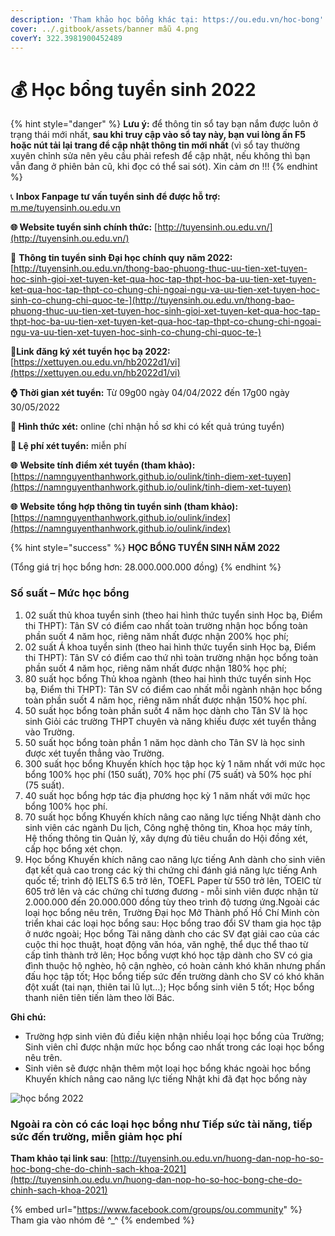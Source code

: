 ```yaml
---
description: 'Tham khảo học bổng khác tại: https://ou.edu.vn/hoc-bong'
cover: ../.gitbook/assets/banner mẫu 4.png
coverY: 322.3981900452489
---
```


# 💰 Học bổng tuyển sinh 2022

{% hint style="danger" %}
**Lưu ý:** để thông tin sổ tay bạn nắm được luôn ở trạng thái mới nhất, **sau khi truy cập vào sổ tay này, bạn vui lòng ấn F5 hoặc nút tải lại trang để cập nhật thông tin mới nhất** (vì sổ tay thường xuyên chỉnh sửa nên yêu cầu phải refesh để cập nhật, nếu không thì bạn vẫn đang ở phiên bản cũ, khi đọc có thể sai sót). Xin cảm ơn !!!
{% endhint %}

📞 **Inbox Fanpage tư vấn tuyển sinh để được hỗ trợ:** [m.me/tuyensinh.ou.edu.vn](https://m.me/tuyensinh.ou.edu.vn)

**🌐 Website tuyển sinh chính thức:** [http://tuyensinh.ou.edu.vn/](http://tuyensinh.ou.edu.vn/)

🔗 **Thông tin tuyển sinh Đại học chính quy năm 2022:** [http://tuyensinh.ou.edu.vn/thong-bao-phuong-thuc-uu-tien-xet-tuyen-hoc-sinh-gioi-xet-tuyen-ket-qua-hoc-tap-thpt-hoc-ba-uu-tien-xet-tuyen-ket-qua-hoc-tap-thpt-co-chung-chi-ngoai-ngu-va-uu-tien-xet-tuyen-hoc-sinh-co-chung-chi-quoc-te-](http://tuyensinh.ou.edu.vn/thong-bao-phuong-thuc-uu-tien-xet-tuyen-hoc-sinh-gioi-xet-tuyen-ket-qua-hoc-tap-thpt-hoc-ba-uu-tien-xet-tuyen-ket-qua-hoc-tap-thpt-co-chung-chi-ngoai-ngu-va-uu-tien-xet-tuyen-hoc-sinh-co-chung-chi-quoc-te-)

🔗**Link đăng ký xét tuyển học bạ 2022:** [https://xettuyen.ou.edu.vn/hb2022d1/vi](https://xettuyen.ou.edu.vn/hb2022d1/vi)

**⌚ Thời gian xét tuyển:** Từ 09g00 ngày 04/04/2022 đến 17g00 ngày 30/05/2022&#x20;

**📌 Hình thức xét:** online (chỉ nhận hồ sơ khi có kết quả trúng tuyển)

**📌 Lệ phí xét tuyển:** miễn phí

**🌐** **Website tính điểm xét tuyển (tham khảo):** [https://namnguyenthanhwork.github.io/oulink/tinh-diem-xet-tuyen](https://namnguyenthanhwork.github.io/oulink/tinh-diem-xet-tuyen)

**🌐** **Website tổng hợp thông tin tuyển sinh (tham khảo):** [https://namnguyenthanhwork.github.io/oulink/index](https://namnguyenthanhwork.github.io/oulink/index)

{% hint style="success" %}
**HỌC BỔNG TUYỂN SINH NĂM 2022**

(Tổng giá trị học bổng hơn: 28.000.000.000 đồng)
{% endhint %}

### &#x20;Số suất – Mức học bổng

1. 02 suất thủ khoa tuyển sinh (theo hai hình thức tuyển sinh Học bạ, Điểm thi THPT): Tân SV có điểm cao nhất toàn trường nhận học bổng toàn phần suốt 4 năm học, riêng năm nhất được nhận 200% học phí;
2. 02 suất Á khoa tuyển sinh (theo hai hình thức tuyển sinh Học bạ, Điểm thi THPT): Tân SV có điểm cao thứ nhì toàn trường nhận học bổng toàn phần suốt 4 năm học, riêng năm nhất được nhận 180% học phí;
3. 80 suất học bổng Thủ khoa ngành (theo hai hình thức tuyển sinh Học bạ, Điểm thi THPT): Tân SV có điểm cao nhất mỗi ngành nhận học bổng toàn phần suốt 4 năm học, riêng năm nhất được nhận 150% học phí.
4. 50 suất học bổng toàn phần suốt 4 năm học dành cho Tân SV là học sinh Giỏi các trường THPT chuyên và năng khiếu được xét tuyển thẳng vào Trường.
5. 50 suất học bổng toàn phần 1 năm học dành cho Tân SV là học sinh được xét tuyển thẳng vào Trường.
6. 300 suất học bổng Khuyến khích học tập học kỳ 1 năm nhất với mức học bổng 100% học phí (150 suất), 70% học phí (75 suất) và 50% học phí (75 suất).
7. 40 suất học bổng hợp tác địa phương học kỳ 1 năm nhất với mức học bổng 100% học phí.
8. 70 suất học bổng Khuyến khích nâng cao năng lực tiếng Nhật dành cho sinh viên các ngành Du lịch, Công nghệ thông tin, Khoa học máy tính, Hệ thống thông tin Quản lý, xây dựng đủ tiêu chuẩn do Hội đồng xét, cấp học bổng xét chọn.
9. Học bổng Khuyến khích nâng cao năng lực tiếng Anh dành cho sinh viên đạt kết quả cao trong các kỳ thi chứng chỉ đánh giá năng lực tiếng Anh quốc tế; trình độ IELTS 6.5 trở lên, TOEFL Paper từ 550 trở lên, TOEIC từ 605 trở lên và các chứng chỉ tương đương - mỗi sinh viên được nhận từ 2.000.000 đến 20.000.000 đồng tùy theo trình độ tương ứng.Ngoài các loại học bổng nêu trên, Trường Đại học Mở Thành phố Hồ Chí Minh còn triển khai các loại học bổng sau: Học bổng trao đổi SV tham gia học tập ở nước ngoài; Học bổng Tài năng dành cho các SV đạt giải cao của các cuộc thi học thuật, hoạt động văn hóa, văn nghệ, thể dục thể thao từ cấp tỉnh thành trở lên; Học bổng vượt khó học tập dành cho SV có gia đình thuộc hộ nghèo, hộ cận nghèo, có hoàn cảnh khó khăn nhưng phấn đấu học tập tốt; Học bổng tiếp sức đến trường dành cho SV có khó khăn đột xuất (tai nạn, thiên tai lũ lụt…); Học bổng sinh viên 5 tốt; Học bổng thanh niên tiên tiến làm theo lời Bác.&#x20;

**Ghi chú:**

* Trường hợp sinh viên đủ điều kiện nhận nhiều loại học bổng của Trường; Sinh viên chỉ được nhận mức học bổng cao nhất trong các loại học bổng nêu trên.
* Sinh viên sẽ được nhận thêm một loại học bổng khác ngoài học bổng Khuyến khích nâng cao năng lực tiếng Nhật khi đã đạt học bổng này

![học bổng 2022](<../.gitbook/assets/Hoc bong 2022\_v1\_page-0001.jpg>)

### Ngoài ra còn có các loại học bổng như Tiếp sức tài năng, tiếp sức đến trường, miễn giảm học phí

**Tham khảo tại link sau**: [http://tuyensinh.ou.edu.vn/huong-dan-nop-ho-so-hoc-bong-che-do-chinh-sach-khoa-2021](http://tuyensinh.ou.edu.vn/huong-dan-nop-ho-so-hoc-bong-che-do-chinh-sach-khoa-2021)

{% embed url="https://www.facebook.com/groups/ou.community" %}
Tham gia vào nhóm đê ^\_^
{% endembed %}
